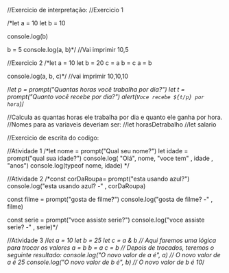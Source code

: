 //Exercicio de interpretação:
//Exercicio 1

/*let a = 10
let b = 10

console.log(b)

b = 5
console.log(a, b)*/
  //Vai imprimir 10,5

//Exercicio 2
/*let a = 10
let b = 20
c = a
b = c
a = b

console.log(a, b, c)*/
  //vai imprimir 10,10,10

/*let p = prompt("Quantas horas você trabalha por dia?")
let t = prompt("Quanto você recebe por dia?")
alert(`Voce recebe ${t/p} por hora`)*/

  //Calcula as quantas horas ele trabalha por dia e quanto ele ganha por hora.
  //Nomes para as variaveis deveriam ser:
  //let horasDetrabalho 
  //let salario


//Exercicio de escrita do codigo:

//Atividade 1
/*let nome = prompt("Qual seu nome?")
let idade = prompt("qual sua idade?")
console.log( "Olá", nome, "voce tem" , idade , "anos")
console.log(typeof nome, idade) */ 

//Atividade 2
/*const corDaRoupa= prompt("esta usando azul?")
  console.log("esta usando azul? -" , corDaRoupa)

const filme = prompt("gosta de filme?")
  console.log("gosta de filme? -" , filme)

const serie = prompt("voce assiste serie?")
  console.log("voce assiste serie? -" , serie)*/

  //Atividade 3
/*let a = 10
let b = 25
let c = a & b
// Aqui faremos uma lógica para trocar os valores
a = b
b = a
c = b
// Depois de trocados, teremos o seguinte resultado:
console.log("O novo valor de a é", a) // O novo valor de a é 25
console.log("O novo valor de b é", b) // O novo valor de b é 10*/